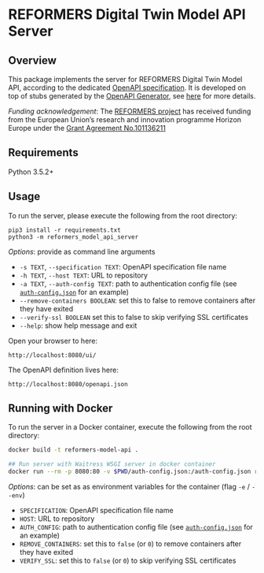 # REFORMERS Digital Twin Model API Server

## Overview

This package implements the server for REFORMERS Digital Twin Model API, according to the dedicated [OpenAPI specification](https://github.com/REFORMERS-EnergyValleys/reformers-dt-model-api-specs).
It is developed on top of stubs generated by the [OpenAPI Generator](https://openapi-generator.tech), see [here](./GENERATOR.md) for more details.

_Funding acknowledgement_:
The [REFORMERS project](https://reformers-energyvalleys.eu) has received funding from the European Union’s research and innovation programme Horizon Europe under the [Grant Agreement No.101136211](https://cordis.europa.eu/project/id/101136211)


## Requirements
Python 3.5.2+

## Usage
To run the server, please execute the following from the root directory:

```
pip3 install -r requirements.txt
python3 -m reformers_model_api_server
```

*Options*: provide as command line arguments

+ `-s TEXT`, `--specification TEXT`: OpenAPI specification file name
+ `-h TEXT`, `--host TEXT`: URL to repository
+ `-a TEXT`, `--auth-config TEXT`: path to authentication config file (see [`auth-config.json`](./auth-config.json) for an example)
+ `--remove-containers BOOLEAN`: set this to false to remove containers after they have exited
+ `--verify-ssl BOOLEAN` set this to false to skip verifying SSL certificates
+ `--help`: show help message and exit

Open your browser to here:

```
http://localhost:8080/ui/
```

The OpenAPI definition lives here:

```
http://localhost:8080/openapi.json
```

## Running with Docker

To run the server in a Docker container, execute the following from the root directory:

```bash
docker build -t reformers-model-api .

## Run server with Waitress WSGI server in docker container
docker run --rm -p 8080:80 -v $PWD/auth-config.json:/auth-config.json reformers-model-api
```

*Options*: can be set as as environment variables for the container (flag `-e` / `--env`)

+ `SPECIFICATION`: OpenAPI specification file name
+ `HOST`: URL to repository
+ `AUTH_CONFIG`: path to authentication config file (see [`auth-config.json`](./auth-config.json) for an example)
+ `REMOVE_CONTAINERS`: set this to `false` (or `0`) to remove containers after they have exited
+ `VERIFY_SSL`: set this to `false` (or `0`) to skip verifying SSL certificates
